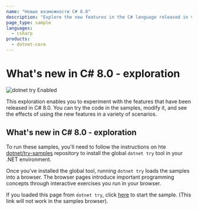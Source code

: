 ```yaml
---
name: "Новые возможности C# 8.0"
description: "Explore the new features in the C# language released in version 8.0. Learn to program interactively using the try.net interactive experience with .NET Core."
page_type: sample
languages:
  - csharp
products:
  - dotnet-core
---
```

# What's new in C# 8.0 - exploration

![dotnet try Enabled](https://img.shields.io/badge/Try_.NET-Enabled-501078.svg)

This exploration enables you to experiment with the features that have been released in C# 8.0. You can try the code in the samples, modify it, and see the effects of using the new features in a variety of scenarios.

## What's new in C# 8.0 - exploration

To run these samples, you'll need to follow the instructions on hte [dotnet/try-samples](https://github.com/dotnet/try-samples#basics) repository to install the global `dotnet try` tool in your .NET environment.

Once you've installed the global tool, running `dotnet try` loads the samples into a browser. The browser pages introduce important programming concepts through interactive exercises you run in your browser.

If you loaded this page from `dotnet try`, click [here](index.md) to start the sample. (This link will not work in the samples browser).
